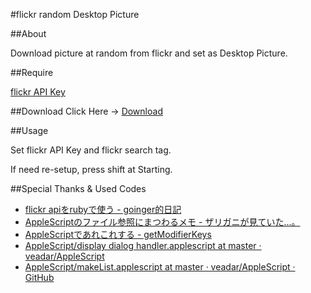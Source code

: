 #flickr random Desktop Picture

##About

Download picture at random from flickr and set as Desktop Picture.

##Require

[flickr API Key](http://www.flickr.com/services/apps/create/ "flickr")


##Download
Click Here → [Download](https://github.com/downloads/veadar/addShadow/addShadow.app.zip "Downloads · veadar/addShadow")

##Usage

Set flickr API Key and flickr search tag.

If need re-setup, press shift at Starting.

##Special Thanks & Used Codes

- <a href="http://d.hatena.ne.jp/goinger/20070720/1184867418">flickr apiをrubyで使う - goinger的日記</a>
- <a href="http://d.hatena.ne.jp/zariganitosh/20100924/apple_script_alias_posix_file">AppleScriptのファイル参照にまつわるメモ - ザリガニが見ていた...。</a>
- <a href="http://memogakisouko.appspot.com/AppleScript.html#getModifierKeys">AppleScriptであれこれする - getModifierKeys</a>
- <a href="https://github.com/veadar/AppleScript/blob/master/display%20dialog%20handler.applescript">AppleScript/display dialog handler.applescript at master · veadar/AppleScript</a>
- <a href="https://github.com/veadar/AppleScript/blob/master/makeList.applescript">AppleScript/makeList.applescript at master · veadar/AppleScript · GitHub</a>